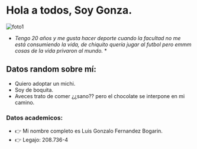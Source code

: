 # Hola a todos, Soy Gonza. 

![foto1](https://user-images.githubusercontent.com/129696566/230173540-3e2022cc-c3e3-4a0a-b9cc-2937678a0efc.jpg)


* *Tengo 20 años y me gusta hacer deporte cuando la facultad no me está consumiendo la vida, de chiquito quería jugar al futbol pero emmm cosas de la vida privaron al mundo.* *
## Datos random sobre mí: 
* Quiero adoptar un michi.
* Soy de boquita.
* Aveces trato de comer ¿¿sano?? pero el chocolate se interpone en mi camino.




### Datos academicos:
* :point_right: Mi nombre completo es Luis Gonzalo Fernandez Bogarin. 
* :point_right: Legajo: 208.736-4
